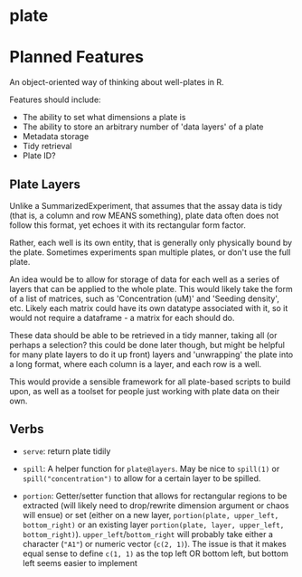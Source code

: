 # plate

# Planned Features

An object-oriented way of thinking about well-plates in R. 

Features should include:
- The ability to set what dimensions a plate is
- The ability to store an arbitrary number of 'data layers' of a plate
- Metadata storage
- Tidy retrieval
- Plate ID?

## Plate Layers

Unlike a SummarizedExperiment, that assumes that the assay data is tidy (that is, a column and row MEANS something), plate data often does not follow this format, yet echoes it with its rectangular form factor. 

Rather, each well is its own entity, that is generally only physically bound by the plate. Sometimes experiments span multiple plates, or don't use the full plate.

An idea would be to allow for storage of data for each well as a series of layers that can be applied to the whole plate. This would likely take the form of a list of matrices, such as 'Concentration (uM)' and 'Seeding density', etc. Likely each matrix could have its own datatype associated with it, so it would not require a dataframe - a matrix for each should do.

These data should be able to be retrieved in a tidy manner, taking all (or perhaps a selection? this could be done later though, but might be helpful for many plate layers to do it up front) layers and 'unwrapping' the plate into a long format, where each column is a layer, and each row is a well.

This would provide a sensible framework for all plate-based scripts to build upon, as well as a toolset for people just working with plate data on their own.

## Verbs

* `serve`: return plate tidily

* `spill`: A helper function for `plate@layers`. May be nice to `spill(1)` or `spill("concentration")` to allow for a certain layer to be spilled.

* `portion`: Getter/setter function that allows for rectangular regions to be extracted (will likely need to drop/rewrite dimension argument or chaos will ensue) or set (either on a new layer, `portion(plate, upper_left, bottom_right)` or an existing layer `portion(plate, layer, upper_left, bottom_right)`). `upper_left`/`bottom_right` will probably take either a character (`"A1"`) or numeric vector (`c(2, 1)`). The issue is that it makes equal sense to define `c(1, 1)` as the top left OR bottom left, but bottom left seems easier to implement
